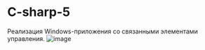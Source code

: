 # C-sharp-5
Реализация Windows-приложения со связанными элементами управления. 
![image](https://user-images.githubusercontent.com/58878188/124387225-5ca77800-dce6-11eb-8382-b00d8aa82a48.png)
